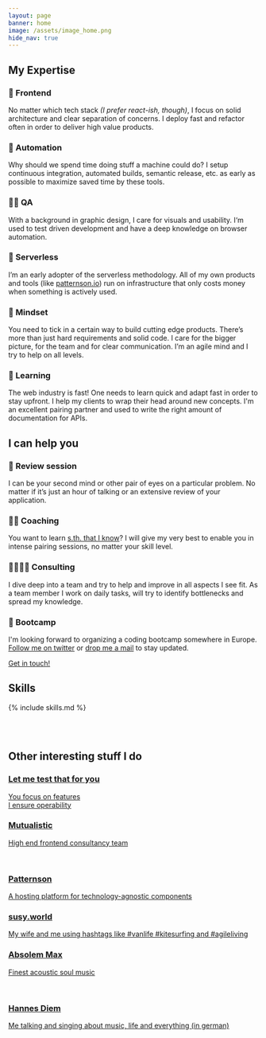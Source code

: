 ```yaml
---
layout: page
banner: home
image: /assets/image_home.png
hide_nav: true
---
```


<h2 class="home-section" id="expertise">My Expertise</h2>

<div class="grid">
  <div class="grid-entry">
    <h3>📱 Frontend</h3>
    <p>No matter which tech stack <em>(I prefer react-ish, though)</em>, I focus on solid architecture and clear separation of concerns. I deploy fast and refactor often in order to deliver high value products.</p>
  </div>

  <div class="grid-entry">
    <h3>🤖 Automation</h3>
    <p>Why should we spend time doing stuff a machine could do? I setup continuous integration, automated builds, semantic release, etc. as early as possible to maximize saved time by these tools.</p>
  </div>

  <div class="grid-entry">
    <h3>👮‍♀️ QA</h3>
    <p>With a background in graphic design, I care for visuals and usability. I‘m used to test driven development and have a deep knowledge on browser automation.</p>
  </div>

  <div class="grid-entry">
    <h3>🚀 Serverless</h3>
    <p>I’m an early adopter of the serverless methodology. All of my own products and tools (like <a href="https://patternson.io">patternson.io</a>) run on infrastructure that only costs money when something is actively used.</p>
  </div>

  <div class="grid-entry">
    <h3>💭 Mindset</h3>
    <p>You need to tick in a certain way to build cutting edge products. There’s more than just hard requirements and solid code. I care for the bigger picture, for the team and for clear communication. I’m an agile mind and I try to help on all levels.</p>
  </div>

  <div class="grid-entry">
    <h3>🏫 Learning</h3>
    <p>The web industry is fast! One needs to learn quick and adapt fast in order to stay upfront. I help my clients to wrap their head around new concepts. I'm an excellent pairing partner and used to write the right amount of documentation for APIs.</p>
  </div>
  <span class="clear"></span>
</div>


<h2 class="home-section" id="offers">I can help you</h2>

<div class="grid">
  <div class="grid-entry">
    <h3>🧐 Review session</h3>
    <p>I can be your second mind or other pair of eyes on a particular problem. No matter if it’s just an hour of talking or an extensive review of your application.</p>
  </div>

  <div class="grid-entry">
    <h3>👯‍♂️ Coaching</h3>
    <p>You want to learn <a href="/#skills">s.th. that I know</a>? I will give my very best to enable you in intense pairing sessions, no matter your skill level.</p>
  </div>

  <div class="grid-entry">
    <h3>👨‍👩‍👧‍👦 Consulting</h3>
    <p>I dive deep into a team and try to help and improve in all aspects I see fit. As a team member I work on daily tasks, will try to identify bottlenecks and spread my knowledge.</p>
  </div>

  <div class="grid-entry">
    <h3>🌴 Bootcamp</h3>
    <p>I'm looking forward to organizing a coding bootcamp somewhere in Europe. <a href="https://twitter.com/XipheHH">Follow me on twitter</a> or <a href="mailto:hi@xiphe.net">drop me a mail</a> to stay updated.</p>
  </div>
  <span class="clear"></span>
  <div class="center">
    <a class="cta" href="mailto:hi@xiphe.net">Get in touch!</a>
  </div>
</div>


<h2 class="home-section" id="skills">Skills</h2>

{% include skills.md %}

<br />
<br />
<h2 class="home-section" id="other">Other interesting stuff I do</h2>

<div class="grid">
  <a href="/lmttfy" class="grid-entry bg" style="background-image: url(/assets/complexity.png)">
    <h3>Let me test that for you</h3>
    <p>You focus on features<br />I ensure operability</p>
  </a>
  <a href="https://mutualistic.systems" class="grid-entry bg" style="background-image: url(/assets/mutualistic.png)">
    <h3>Mutualistic</h3>
    <p>High end frontend consultancy team</p>
    <br />
  </a>
  <a href="https://patternson.io" class="grid-entry bg" style="background-image: url(/assets/patternson.png)">
    <h3>Patternson</h3>
    <p>A hosting platform for technology-agnostic components</p>
  </a>
  <a href="https://www.instagram.com/susy.world/" class="grid-entry bg" style="background-image: url(/assets/susy.jpg)">
    <h3>susy.world</h3>
    <p>My wife and me using hashtags like #vanlife #kitesurfing and #agileliving</p>
  </a>
  <a href="https://absolem-max.com" class="grid-entry bg" style="background-image: url(/assets/absolem_max.png)">
    <h3>Absolem Max</h3>
    <p>Finest acoustic soul music</p><br />
  </a>
  <a href="https://hannesdiem.de" class="grid-entry bg" style="background-image: url(/assets/diem.png)">
    <h3>Hannes Diem</h3>
    <p>Me talking and singing about music, life and everything (in german)</p>
  </a>
</div>
